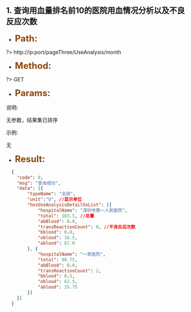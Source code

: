 ## 1. 查询用血量排名前10的医院用血情况分析以及不良反应次数
- **<font size=5 color=#8B4500>Path:</font>**

?>    http://ip:port/pageThree/UseAnalysis/month
        
- **<font size=5 color=#8B4500>Method:</font>**

?>    GET

- **<font size=5 color=#8B4500>Params:</font>**

说明:

  无参数，结果集已排序

示例:

  无

- **<font size=5 color=#8B4500>Result:</font>**
```json
  {
  	"code": 0,
  	"msg": "查询成功",
  	"data": [{
  		"typeName": "全部",
  		"unit":"U", //显示单位
  		"hosUseAnalysisDetailVoList": [{
  			"hospitalName": "深圳市第一人民医院",
  			"total": 103.5, //总量
  			"abBlood": 0.0,
  			"transReactionCount": 0, //不良反应次数
  			"bblood": 0.0,
  			"oblood": 16.5,
  			"ablood": 87.0
  		}, {
  			"hospitalName": "一家医院",
  			"total": 98.75,
  			"abBlood": 0.0,
  			"transReactionCount": 2,
  			"bblood": 0.5,
  			"oblood": 62.5,
  			"ablood": 35.75
  		}]
  	}]
  }
```